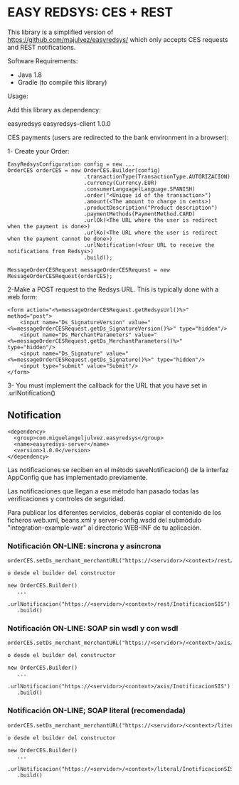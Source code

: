 # EASY REDSYS: CES + REST #

This library is a simplified version of https://github.com/majulvez/easyredsys/ which only accepts CES requests
and REST notifications.

Software Requirements:
- Java 1.8
- Gradle (to compile this library)


Usage:

Add this library as dependency:

<dependency>
  <group>easyredsys</group>
  <name>easyredsys-client</name>
  <version>1.0.0</version>
</dependency>

CES payments (users are redirected to the bank environment in a browser):

1- Create your Order:

```
EasyRedsysConfiguration config = new ...
OrderCES orderCES = new OrderCES.Builder(config)
                        .transactionType(TransactionType.AUTORIZACION)
                        .currency(Currency.EUR)
                        .consumerLanguage(Language.SPANISH)
                        .order("<Unique id of the transaction>")
                        .amount(<The amount to charge in cents>)
                        .productDescription("Product description")
                        .paymentMethods(PaymentMethod.CARD)
                        .urlOk(<The URL where the user is redirect when the payment is done>)
                        .urlKo(<The URL where the user is redirect when the payment cannot be done>)
                        .urlNotification(<Your URL to receive the notifications from Redsys>)
                        .build();

MessageOrderCESRequest messageOrderCESRequest = new MessageOrderCESRequest(orderCES);
```

2-Make a POST request to the Redsys URL. This is typically done with a web form:

```
<form action="<%=messageOrderCESRequest.getRedsysUrl()%>" method="post">
    <input name="Ds_SignatureVersion" value="<%=messageOrderCESRequest.getDs_SignatureVersion()%>" type="hidden"/>
    <input name="Ds_MerchantParameters" value="<%=messageOrderCESRequest.getDs_MerchantParameters()%>" type="hidden"/>
    <input name="Ds_Signature" value="<%=messageOrderCESRequest.getDs_Signature()%>" type="hidden"/>
    <input type="submit" value="Submit"/>
</form>
```
    
3- You must implement the callback for the URL that you have set in .urlNotification()


## Notification ##

```
<dependency>
  <group>com.miguelangeljulvez.easyredsys</group>
  <name>easyredsys-server</name>
  <version>1.0.0</version>
</dependency>
```

Las notificaciones se reciben en el método saveNotificacion() de la interfaz AppConfig que has implementado previamente.

Las notificaciones que llegan a ese método han pasado todas las verificaciones y controles de seguridad.

Para publicar los diferentes servicios, deberás copiar el contenido de los ficheros web.xml, beans.xml y server-config.wsdd del submódulo "integration-example-war" al directorio WEB-INF de tu aplicación.

### Notificación ON-LINE: síncrona y asíncrona ###
```
orderCES.setDs_merchant_merchantURL("https://<servidor>/<context>/rest/InotificacionSIS");

o desde el builder del constructor

new OrderCES.Builder()
   ...
   .urlNotificacion("https://<servidor>/<context>/rest/InotificacionSIS")
   .build()
```
### Notificación ON-LINE: SOAP sin wsdl y con wsdl ###
```
orderCES.setDs_merchant_merchantURL("https://<servidor>/<context>/axis/InotificacionSIS");

o desde el builder del constructor

new OrderCES.Builder()
   ...
   .urlNotificacion("https://<servidor>/<context>/axis/InotificacionSIS")
   .build()
```
### Notificación ON-LINE; SOAP literal (recomendada) ###
```
orderCES.setDs_merchant_merchantURL("https://<servidor>/<context>/literal/InotificacionSIS");

o desde el builder del constructor

new OrderCES.Builder()
   ...
   .urlNotificacion("https://<servidor>/<context>/literal/InotificacionSIS")
   .build()
```